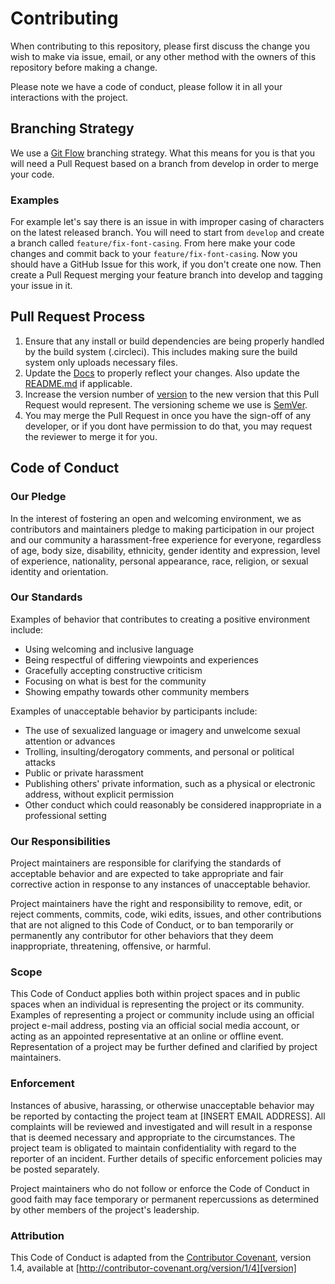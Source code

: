# Contributing

When contributing to this repository, please first discuss the change you wish to make via issue,
email, or any other method with the owners of this repository before making a change. 

Please note we have a code of conduct, please follow it in all your interactions with the project.

## Branching Strategy

We use a [Git Flow](https://leanpub.com/git-flow/read) branching strategy.  What this means for you is that you
will need a Pull Request based on a branch from develop in order to merge your code. 

### Examples

For example let's say there is an issue in with improper casing of characters on the latest released branch.
You will need to start from ```develop``` and create a branch called ```feature/fix-font-casing```.  From here
make your code changes and commit back to your ```feature/fix-font-casing```.  Now you should have a GitHub Issue
for this work, if you don't create one now.  Then create a Pull Request merging your feature branch into develop
and tagging your issue in it.

## Pull Request Process

1. Ensure that any install or build dependencies are being properly handled by the build system (.circleci).
    This includes making sure the build system only uploads necessary files.
2. Update the [Docs](https://github.com/AMILookup/docs.amilookup.com) to properly reflect your changes.
    Also update the [README.md](README.md) if applicable.
3. Increase the version number of [version](version) to the new version that this Pull Request would represent.
    The versioning scheme we use is [SemVer](http://semver.org/).
4. You may merge the Pull Request in once you have the sign-off of any developer, or if you dont have 
    permission to do that, you may request the reviewer to merge it for you.

## Code of Conduct

### Our Pledge

In the interest of fostering an open and welcoming environment, we as
contributors and maintainers pledge to making participation in our project and
our community a harassment-free experience for everyone, regardless of age, body
size, disability, ethnicity, gender identity and expression, level of experience,
nationality, personal appearance, race, religion, or sexual identity and
orientation.

### Our Standards

Examples of behavior that contributes to creating a positive environment
include:

* Using welcoming and inclusive language
* Being respectful of differing viewpoints and experiences
* Gracefully accepting constructive criticism
* Focusing on what is best for the community
* Showing empathy towards other community members

Examples of unacceptable behavior by participants include:

* The use of sexualized language or imagery and unwelcome sexual attention or
advances
* Trolling, insulting/derogatory comments, and personal or political attacks
* Public or private harassment
* Publishing others' private information, such as a physical or electronic
  address, without explicit permission
* Other conduct which could reasonably be considered inappropriate in a
  professional setting

### Our Responsibilities

Project maintainers are responsible for clarifying the standards of acceptable
behavior and are expected to take appropriate and fair corrective action in
response to any instances of unacceptable behavior.

Project maintainers have the right and responsibility to remove, edit, or
reject comments, commits, code, wiki edits, issues, and other contributions
that are not aligned to this Code of Conduct, or to ban temporarily or
permanently any contributor for other behaviors that they deem inappropriate,
threatening, offensive, or harmful.

### Scope

This Code of Conduct applies both within project spaces and in public spaces
when an individual is representing the project or its community. Examples of
representing a project or community include using an official project e-mail
address, posting via an official social media account, or acting as an appointed
representative at an online or offline event. Representation of a project may be
further defined and clarified by project maintainers.

### Enforcement

Instances of abusive, harassing, or otherwise unacceptable behavior may be
reported by contacting the project team at [INSERT EMAIL ADDRESS]. All
complaints will be reviewed and investigated and will result in a response that
is deemed necessary and appropriate to the circumstances. The project team is
obligated to maintain confidentiality with regard to the reporter of an incident.
Further details of specific enforcement policies may be posted separately.

Project maintainers who do not follow or enforce the Code of Conduct in good
faith may face temporary or permanent repercussions as determined by other
members of the project's leadership.

### Attribution

This Code of Conduct is adapted from the [Contributor Covenant][homepage], version 1.4,
available at [http://contributor-covenant.org/version/1/4][version]

[homepage]: http://contributor-covenant.org
[version]: http://contributor-covenant.org/version/1/4/